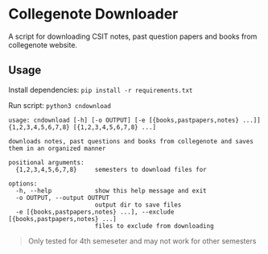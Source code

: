 # Collegenote Downloader

A script for downloading CSIT notes, past question papers and books from collegenote website.

## Usage

Install dependencies:
`pip install -r requirements.txt`

Run script:
`python3 cndownload`

```
usage: cndownload [-h] [-o OUTPUT] [-e [{books,pastpapers,notes} ...]] {1,2,3,4,5,6,7,8} [{1,2,3,4,5,6,7,8} ...]

downloads notes, past questions and books from collegenote and saves them in an organized manner

positional arguments:
  {1,2,3,4,5,6,7,8}     semesters to download files for

options:
  -h, --help            show this help message and exit
  -o OUTPUT, --output OUTPUT
                        output dir to save files
  -e [{books,pastpapers,notes} ...], --exclude [{books,pastpapers,notes} ...]
                        files to exclude from downloading
```

> Only tested for 4th semeseter and may not work for other semesters
